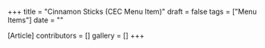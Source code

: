 +++
title = "Cinnamon Sticks (CEC Menu Item)"
draft = false
tags = ["Menu Items"]
date = ""

[Article]
contributors = []
gallery = []
+++